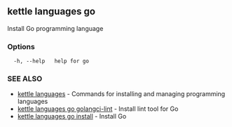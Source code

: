 ## kettle languages go

Install Go programming language

### Options

```
  -h, --help   help for go
```

### SEE ALSO

* [kettle languages](kettle_languages.md)	 - Commands for installing and managing programming languages
* [kettle languages go golangci-lint](kettle_languages_go_golangci-lint.md)	 - Install lint tool for Go
* [kettle languages go install](kettle_languages_go_install.md)	 - Install Go


